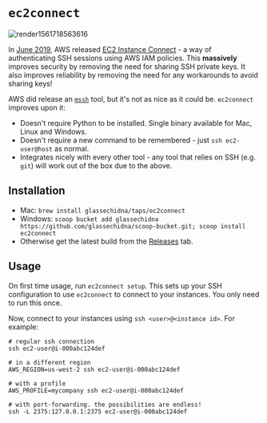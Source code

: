 # `ec2connect`

![render1561718563616](https://user-images.githubusercontent.com/369053/60337186-ad908180-99e5-11e9-9db3-de8b0d353739.gif)

In [June 2019][rel-notes], AWS released [EC2 Instance Connect][docs] - a way of
authenticating SSH sessions using AWS IAM policies. This **massively** improves
security by removing the need for sharing SSH private keys. It also improves
reliability by removing the need for any workarounds to avoid sharing keys!

AWS did release an [`mssh`][mssh] tool, but it's not as nice as it could be.
`ec2connect` improves upon it:

* Doesn't require Python to be installed. Single binary available for Mac, Linux
  and Windows.
* Doesn't require a new command to be remembered - just `ssh ec2-user@host` as 
  normal.
* Integrates nicely with every other tool - any tool that relies on SSH (e.g. `git`)
  will work out of the box due to the above.

## Installation

* Mac: `brew install glassechidna/taps/ec2connect`
* Windows: `scoop bucket add glassechidna https://github.com/glassechidna/scoop-bucket.git; scoop install ec2connect`
* Otherwise get the latest build from the [Releases][releases] tab.

## Usage

On first time usage, run `ec2connect setup`. This sets up your SSH configuration
to use `ec2connect` to connect to your instances. You only need to run this once.

Now, connect to your instances using `ssh <user>@<instance id>`. For example:

```
# regular ssh connection
ssh ec2-user@i-000abc124def

# in a different region
AWS_REGION=us-west-2 ssh ec2-user@i-000abc124def

# with a profile
AWS_PROFILE=mycompany ssh ec2-user@i-000abc124def

# with port-forwarding. the possibilities are endless!
ssh -L 2375:127.0.0.1:2375 ec2-user@i-000abc124def
```

[rel-notes]: https://aws.amazon.com/about-aws/whats-new/2019/06/introducing-amazon-ec2-instance-connect/
[docs]: https://docs.aws.amazon.com/AWSEC2/latest/UserGuide/Connect-using-EC2-Instance-Connect.html
[mssh]: https://docs.aws.amazon.com/AWSEC2/latest/UserGuide/ec2-instance-connect-set-up.html#ec2-instance-connect-install-eic-CLI
[releases]: https://github.com/glassechidna/ec2connect/releases
